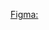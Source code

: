 [Figma:](<https://www.figma.com/file/9OKWDVUGNbMufnWOqQdcsJ/web-templates-(Community)-(Copy)?type=design&node-id=9-4&mode=design&t=EWHf5JHkiCIfQ5mf-0>)
